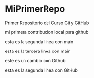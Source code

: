 # MiPrimerRepo
Primer Repositorio del Curso Git y GitHub

mi primera contribucion local para github

esta es la segunda linea con main

esta es la tercera linea con main

este es un cambio con Github

esta es la segunda linea con GitHub
